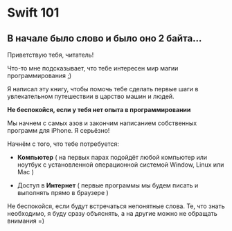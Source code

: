 # Swift 101

## В начале было слово и было оно 2 байта...

Приветствую тебя, читатель!

Что-то мне подсказывает, что тебе интересен мир магии программирования ;)
  
Я написал эту книгу, чтобы помочь тебе сделать первые шаги в увлекательном путешествии в царство машин и людей.

**Не беспокойся, если у тебя нет опыта в программировании**

Мы начнем с самых азов и закончим написанием собственных программ для iPhone. Я серьёзно!

Начнём с того, что тебе потребуется:

* **Компьютер** ( на первых парах подойдёт любой компьютер или ноутбук с установленной операционной системой Window, Linux или Mac )  

* Доступ в **Интернет** ( первые программы мы будем писать и выполнять прямо в браузере )

Не беспокойся, если будут встречаться непонятные слова. Те, что знать необходимо, я буду сразу объяснять, а на другие можно не обращать внимания =)